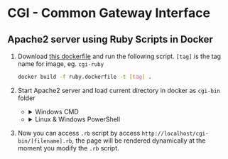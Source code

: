 # CGI - Common Gateway Interface

## Apache2 server using Ruby Scripts in Docker

1. Download [this dockerfile][df] and run the following script. `[tag]` is the tag name for image, eg. `cgi-ruby`

    ```sh
    docker build -f ruby.dockerfile -t [tag] .
    ```

1. Start Apache2 server and load current directory in docker as `cgi-bin` folder

    - <details><summary>Windows CMD</summary>

        ```sh
        docker run -dit -p 80:80 -v "%cd%":/usr/lib/cgi-bin cgi-ruby
        ```
        </details>

    - <details><summary>Linux & Windows PowerShell</summary>

        ```sh
        docker run -dit -p 80:80 -v ${pwd}:/usr/lib/cgi-bin cgi-ruby
        ```
        </details>

1. Now you can access `.rb` script by access `http://localhost/cgi-bin/[filename].rb`, the page will be rendered dynamically at the moment you modify the `.rb` script.

<!-- links -->
[df]: res/cgi-ruby.Dockerfile
